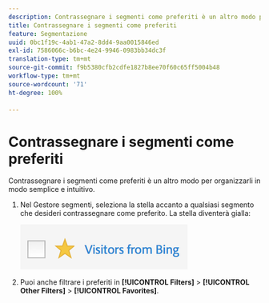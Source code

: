 ```yaml
---
description: Contrassegnare i segmenti come preferiti è un altro modo per organizzarli in modo semplice e intuitivo.
title: Contrassegnare i segmenti come preferiti
feature: Segmentazione
uuid: 0bc1f19c-4ab1-47a2-8dd4-9aa0015846ed
exl-id: 7586066c-b6bc-4e24-9946-0983bb34dc3f
translation-type: tm+mt
source-git-commit: f9b5380cfb2cdfe1827b8ee70f60c65ff5004b48
workflow-type: tm+mt
source-wordcount: '71'
ht-degree: 100%

---
```


# Contrassegnare i segmenti come preferiti

Contrassegnare i segmenti come preferiti è un altro modo per organizzarli in modo semplice e intuitivo.

1. Nel Gestore segmenti, seleziona la stella accanto a qualsiasi segmento che desideri contrassegnare come preferito. La stella diventerà gialla:

   ![](assets/favorites.png)

1. Puoi anche filtrare i preferiti in **[!UICONTROL Filters]** > **[!UICONTROL Other Filters]** > **[!UICONTROL Favorites]**.
